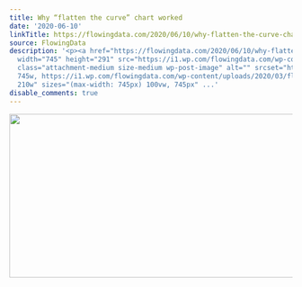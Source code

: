 ```yaml
---
title: Why “flatten the curve” chart worked
date: '2020-06-10'
linkTitle: https://flowingdata.com/2020/06/10/why-flatten-the-curve-chart-worked/
source: FlowingData
description: '<p><a href="https://flowingdata.com/2020/06/10/why-flatten-the-curve-chart-worked/"><img
  width="745" height="291" src="https://i1.wp.com/flowingdata.com/wp-content/uploads/2020/03/flatten-the-curve-by-drew-harris.png?fit=745%2C291&amp;ssl=1"
  class="attachment-medium size-medium wp-post-image" alt="" srcset="https://i1.wp.com/flowingdata.com/wp-content/uploads/2020/03/flatten-the-curve-by-drew-harris.png?w=745&amp;ssl=1
  745w, https://i1.wp.com/flowingdata.com/wp-content/uploads/2020/03/flatten-the-curve-by-drew-harris.png?resize=210%2C82&amp;ssl=1
  210w" sizes="(max-width: 745px) 100vw, 745px" ...'
disable_comments: true
---
```

<p><a href="https://flowingdata.com/2020/06/10/why-flatten-the-curve-chart-worked/"><img width="745" height="291" src="https://i1.wp.com/flowingdata.com/wp-content/uploads/2020/03/flatten-the-curve-by-drew-harris.png?fit=745%2C291&amp;ssl=1" class="attachment-medium size-medium wp-post-image" alt="" srcset="https://i1.wp.com/flowingdata.com/wp-content/uploads/2020/03/flatten-the-curve-by-drew-harris.png?w=745&amp;ssl=1 745w, https://i1.wp.com/flowingdata.com/wp-content/uploads/2020/03/flatten-the-curve-by-drew-harris.png?resize=210%2C82&amp;ssl=1 210w" sizes="(max-width: 745px) 100vw, 745px" ...